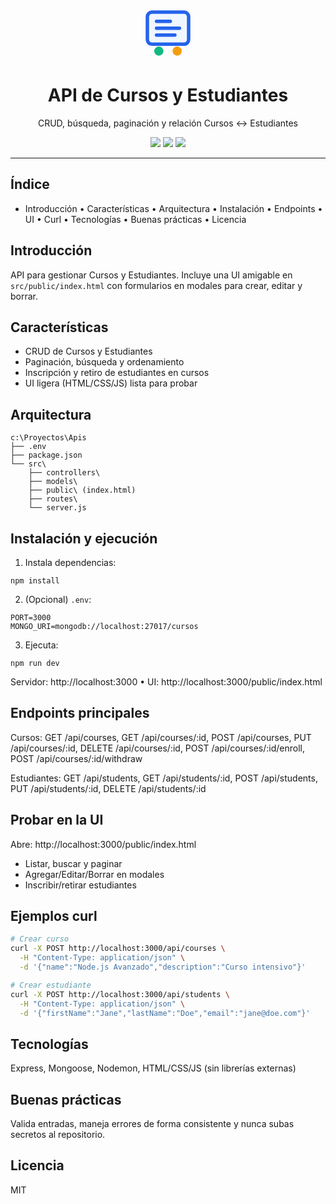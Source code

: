 <div align="center">

<!-- Icono SVG inline -->
<svg width="88" height="88" viewBox="0 0 24 24" fill="none" xmlns="http://www.w3.org/2000/svg">
  <rect x="3" y="3" width="18" height="14" rx="2" ry="2" stroke="#2563EB" stroke-width="1.5" fill="#EFF6FF"/>
  <path d="M7 7h6M7 10h10M7 13h8" stroke="#2563EB" stroke-width="1.5" stroke-linecap="round"/>
  <circle cx="8" cy="20" r="2" fill="#10B981"/>
  <circle cx="16" cy="20" r="2" fill="#F59E0B"/>
</svg>

<h1>API de Cursos y Estudiantes</h1>
<p>CRUD, búsqueda, paginación y relación Cursos ↔ Estudiantes</p>

<!-- Badges -->
<img src="https://img.shields.io/badge/node-18+-3c873a?logo=node.js&labelColor=222" />
<img src="https://img.shields.io/badge/express-4.x-black?logo=express&labelColor=222" />
<img src="https://img.shields.io/badge/mongoose-7.x-47A248?logo=mongodb&labelColor=222" />

</div>

---

## Índice
- Introducción • Características • Arquitectura • Instalación • Endpoints • UI • Curl • Tecnologías • Buenas prácticas • Licencia

## Introducción
API para gestionar Cursos y Estudiantes. Incluye una UI amigable en `src/public/index.html` con formularios en modales para crear, editar y borrar.

## Características
- CRUD de Cursos y Estudiantes
- Paginación, búsqueda y ordenamiento
- Inscripción y retiro de estudiantes en cursos
- UI ligera (HTML/CSS/JS) lista para probar

## Arquitectura
```
c:\Proyectos\Apis
├── .env
├── package.json
└── src\
    ├── controllers\
    ├── models\
    ├── public\ (index.html)
    ├── routes\
    └── server.js
```

## Instalación y ejecución
1) Instala dependencias:
```
npm install
```
2) (Opcional) `.env`:
```
PORT=3000
MONGO_URI=mongodb://localhost:27017/cursos
```
3) Ejecuta:
```
npm run dev
```
Servidor: http://localhost:3000 • UI: http://localhost:3000/public/index.html

## Endpoints principales
Cursos: GET /api/courses, GET /api/courses/:id, POST /api/courses, PUT /api/courses/:id, DELETE /api/courses/:id, POST /api/courses/:id/enroll, POST /api/courses/:id/withdraw

Estudiantes: GET /api/students, GET /api/students/:id, POST /api/students, PUT /api/students/:id, DELETE /api/students/:id

## Probar en la UI
Abre: http://localhost:3000/public/index.html
- Listar, buscar y paginar
- Agregar/Editar/Borrar en modales
- Inscribir/retirar estudiantes

## Ejemplos curl
```bash
# Crear curso
curl -X POST http://localhost:3000/api/courses \
  -H "Content-Type: application/json" \
  -d '{"name":"Node.js Avanzado","description":"Curso intensivo"}'

# Crear estudiante
curl -X POST http://localhost:3000/api/students \
  -H "Content-Type: application/json" \
  -d '{"firstName":"Jane","lastName":"Doe","email":"jane@doe.com"}'
```

## Tecnologías
Express, Mongoose, Nodemon, HTML/CSS/JS (sin librerías externas)

## Buenas prácticas
Valida entradas, maneja errores de forma consistente y nunca subas secretos al repositorio.

## Licencia
MIT